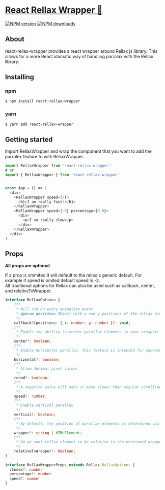 # [React Rellax Wrapper 🎁](https://github.com/scottjr632/react-rellax-wrapper)

[![NPM version](http://img.shields.io/npm/v/react-provider-wrapper.svg)](https://www.npmjs.com/package/react-rellax-wrapper)
[![NPM downloads](http://img.shields.io/npm/dm/react-provider-wrapper.svg)](https://www.npmjs.com/package/react-rellax-wrapper)

## About  

react-rellax-wrapper provides a react wrapper around Rellax js library. This allows for a more React idomatic way of handling parralax with the Rellax library.

## Installing

### npm
```sh
$ npm install react-rellax-wrapper
```
### yarn
```sh
$ yarn add react-rellax-wrapper
```

## Getting started

Import RellaxWrapper and wrap the component that you want to add the parralex feature to with RellaxWrapper.

```js
import RellaxWrapper from 'react-rellax-wrapper'
# or
import { RellaxWrapper } from 'react-rellax-wrapper'
```

```js

const App = () => (
  <div>
    <RellaxWrapper speed={7}>
      <h1>I am really fast!</h1>
    </RellaxWrapper>
    <RellaxWrapper speed={-9} percentage={0.9}>
      <div>
        <p>I am really slow</p>
      </div>
    </RellaxWrapper>
  </div>
)

```

## Props

__All props are optional__

If a prop is ommited it will default to the rellax's generic default. For example if speed is omited default speed is -2.  
All traditional options for Rellax can also be used such as callback, center, and relativeToWrapper.

```ts
interface RellaxOptions {
    /**
     * Will run on every animation event
     * @param positions Object with x and y positions of the rellax element
     */
    callback?(positions: { x: number; y: number }): void;
    /**
     * Enable the ability to center parallax elements in your viewport
     */
    center?: boolean;
    /**
     * Enable horizontal parallax. This feature is intended for panoramic style websites, where users scroll horizontally instead of vertically
     */
    horizontal?: boolean;
    /**
     * Allow decimal pixel values
     */
    round?: boolean;
    /**
     * A negative value will make it move slower than regular scrolling, and a positive value will make it move faster
     */
    speed?: number;
    /**
     * Enable vertical parallax
     */
    vertical?: boolean;
    /**
     * By default, the position of parallax elements is determined via the scroll position of the body. Passing in the wrapper property will tell Rellax to watch that element instead
     */
    wrapper?: string | HTMLElement;
    /**
     * Do we want rellax element to be relative to the mentioned wrapper.
     */
    relativeToWrapper?: boolean;
}
    
interface RellaxWrapperProps extends Rellax.RellaxOptions {
  zIndex?: number
  percentage?: number
  speed?: number
}


